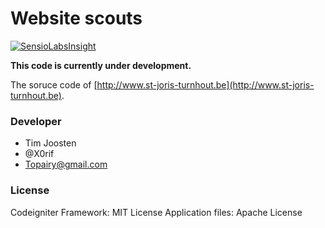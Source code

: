 Website scouts
=============================================

[![SensioLabsInsight](https://insight.sensiolabs.com/projects/05261ef7-d6f4-47db-8d9b-dcf08eb8693b/mini.png)](https://insight.sensiolabs.com/projects/05261ef7-d6f4-47db-8d9b-dcf08eb8693b)

**This code is currently under development.**

The soruce code of [http://www.st-joris-turnhout.be](http://www.st-joris-turnhout.be).

### Developer

- Tim Joosten
- @X0rif
- Topairy@gmail.com

### License
Codeigniter Framework: MIT License
Application files: Apache License
